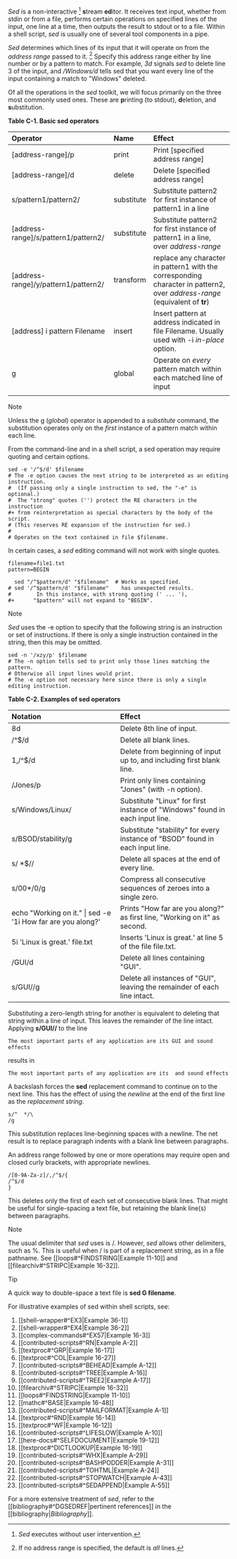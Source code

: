 _Sed_ is a non-interactive [^1] **s**tream **ed**itor. It receives text input, whether from stdin or from a file, performs certain operations on specified lines of the input, one line at a time, then outputs the result to stdout or to a file. Within a shell script, _sed_ is usually one of several tool components in a pipe.

_Sed_ determines which lines of its input that it will operate on from the _address range_ passed to it. [^2] Specify this address range either by line number or by a pattern to match. For example, _3d_ signals _sed_ to delete line 3 of the input, and _/Windows/d_ tells sed that you want every line of the input containing a match to "Windows" deleted.

Of all the operations in the _sed_ toolkit, we will focus primarily on the three most commonly used ones. These are **p**rinting (to stdout), **d**eletion, and **s**ubstitution.

**Table C-1. Basic sed operators**

| Operator | Name | Effect |
| :--- | :--- | :--- |
| [address-range]/p | print | Print [specified address range] |
| [address-range]/d | delete | Delete [specified address range] |
| s/pattern1/pattern2/ | substitute | Substitute pattern2 for first instance of pattern1 in a line |
| [address-range]/s/pattern1/pattern2/ | substitute | Substitute pattern2 for first instance of pattern1 in a line, over _address-range_ |
| [address-range]/y/pattern1/pattern2/ | transform | replace any character in pattern1 with the corresponding character in pattern2, over _address-range_ (equivalent of **tr**) |
| [address] i pattern Filename | insert | Insert pattern at address indicated in file Filename. Usually used with -i _in-place_ option. |
| g | global | Operate on _every_ pattern match within each matched line of input |
|  |  |  |

> [!note]
> Unless the g (_global_) operator is appended to a _substitute_ command, the substitution operates only on the _first_ instance of a pattern match within each line.

From the command-line and in a shell script, a sed operation may require quoting and certain options.

```
sed -e '/^$/d' $filename
# The -e option causes the next string to be interpreted as an editing instruction.
#  (If passing only a single instruction to sed, the "-e" is optional.)
#  The "strong" quotes ('') protect the RE characters in the instruction
#+ from reinterpretation as special characters by the body of the script.
# (This reserves RE expansion of the instruction for sed.)
#
# Operates on the text contained in file $filename.
```

In certain cases, a _sed_ editing command will not work with single quotes.

```
filename=file1.txt
pattern=BEGIN

  sed "/^$pattern/d" "$filename"  # Works as specified.
# sed '/^$pattern/d' "$filename"    has unexpected results.
#        In this instance, with strong quoting (' ... '),
#+      "$pattern" will not expand to "BEGIN".
```

> [!note]
> _Sed_ uses the -e option to specify that the following string is an instruction or set of instructions. If there is only a single instruction contained in the string, then this may be omitted.

```
sed -n '/xzy/p' $filename
# The -n option tells sed to print only those lines matching the pattern.
# Otherwise all input lines would print.
# The -e option not necessary here since there is only a single editing instruction.
```

**Table C-2. Examples of sed operators**

|Notation|Effect|
|:--|:--|
|8d|Delete 8th line of input.|
|/^$/d|Delete all blank lines.|
|1,/^$/d|Delete from beginning of input up to, and including first blank line.|
|/Jones/p|Print only lines containing "Jones" (with -n option).|
|s/Windows/Linux/|Substitute "Linux" for first instance of "Windows" found in each input line.|
|s/BSOD/stability/g|Substitute "stability" for every instance of "BSOD" found in each input line.|
|s/ *$//|Delete all spaces at the end of every line.|
|s/00*/0/g|Compress all consecutive sequences of zeroes into a single zero.|
|echo "Working on it." \| sed -e '1i How far are you along?'|Prints "How far are you along?" as first line, "Working on it" as second.|
|5i 'Linux is great.' file.txt|Inserts 'Linux is great.' at line 5 of the file file.txt.|
|/GUI/d|Delete all lines containing "GUI".|
|s/GUI//g|Delete all instances of "GUI", leaving the remainder of each line intact.|

Substituting a zero-length string for another is equivalent to deleting that string within a line of input. This leaves the remainder of the line intact. Applying **s/GUI//** to the line

```
The most important parts of any application are its GUI and sound effects
```

results in

```
The most important parts of any application are its  and sound effects
```

A backslash forces the **sed** replacement command to continue on to the next line. This has the effect of using the _newline_ at the end of the first line as the _replacement string_.

```
s/^  */\
/g
```

This substitution replaces line-beginning spaces with a newline. The net result is to replace paragraph indents with a blank line between paragraphs.

An address range followed by one or more operations may require open and closed curly brackets, with appropriate newlines.

```
/[0-9A-Za-z]/,/^$/{
/^$/d
}
```

This deletes only the first of each set of consecutive blank lines. That might be useful for single-spacing a text file, but retaining the blank line(s) between paragraphs.

> [!note]
> The usual delimiter that _sed_ uses is /. However, _sed_ allows other delimiters, such as %. This is useful when / is part of a replacement string, as in a file pathname. See [[loops#^FINDSTRING|Example 11-10]] and [[filearchiv#^STRIPC|Example 16-32]].

> [!tip]
> A quick way to double-space a text file is **sed G filename**.

For illustrative examples of sed within shell scripts, see:

1. [[shell-wrapper#^EX3|Example 36-1]]
2. [[shell-wrapper#^EX4|Example 36-2]]
3. [[complex-commands#^EX57|Example 16-3]]
4. [[contributed-scripts#^RN|Example A-2]]
5. [[textproc#^GRP|Example 16-17]]
6. [[textproc#^COL|Example 16-27]]
7. [[contributed-scripts#^BEHEAD|Example A-12]]
8. [[contributed-scripts#^TREE|Example A-16]]
9. [[contributed-scripts#^TREE2|Example A-17]]
10. [[filearchiv#^STRIPC|Example 16-32]]
11. [[loops#^FINDSTRING|Example 11-10]]
12. [[mathc#^BASE|Example 16-48]]
13. [[contributed-scripts#^MAILFORMAT|Example A-1]]
14. [[textproc#^RND|Example 16-14]]
15. [[textproc#^WF|Example 16-12]]
16. [[contributed-scripts#^LIFESLOW|Example A-10]]
17. [[here-docs#^SELFDOCUMENT|Example 19-12]]
18. [[textproc#^DICTLOOKUP|Example 16-19]]
19. [[contributed-scripts#^WHX|Example A-29]]
20. [[contributed-scripts#^BASHPODDER|Example A-31]]
21. [[contributed-scripts#^TOHTML|Example A-24]]
22. [[contributed-scripts#^STOPWATCH|Example A-43]]
23. [[contributed-scripts#^SEDAPPEND|Example A-55]]

For a more extensive treatment of _sed_, refer to the [[bibliography#^DGSEDREF|pertinent references]] in the [[bibliography|_Bibliography_]].

[^1]: _Sed_ executes without user intervention.
[^2]: If no address range is specified, the default is _all_ lines.
